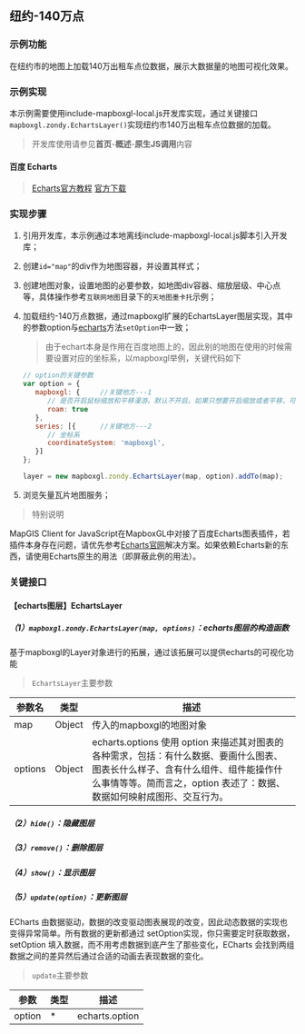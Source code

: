 ## 纽约-140万点

### 示例功能

在纽约市的地图上加载140万出租车点位数据，展示大数据量的地图可视化效果。

### 示例实现

本示例需要使用include-mapboxgl-local.js开发库实现，通过关键接口`mapboxgl.zondy.EchartsLayer()`实现纽约市140万出租车点位数据的加载。

> 开发库使用请参见**首页**-**概述**-**原生JS调用**内容

#### 百度 Echarts

> <a target="_blank" href="http://echarts.baidu.com/api.html#echarts">Echarts官方教程</a>  <a href="http://echarts.baidu.com/download.html" target="_blank">官方下载</a>

### 实现步骤

1. 引用开发库，本示例通过本地离线include-mapboxgl-local.js脚本引入开发库；

2. 创建`id="map"`的div作为地图容器，并设置其样式；

3. 创建地图对象，设置地图的必要参数，如地图div容器、缩放层级、中心点等，具体操作参考`互联网地图`目录下的`天地图墨卡托`示例；

4. 加载纽约-140万点数据，通过mapboxgl扩展的EchartsLayer图层实现，其中的参数option与<a target="_blank" href="http://echarts.baidu.com/api.html#echarts">echarts</a>方法`setOption`中一致；

   > 由于echart本身是作用在百度地图上的，因此别的地图在使用的时候需要设置对应的坐标系，以mapboxgl举例，关键代码如下

   ```javascript
   // option的关键参数
   var option = {
      mapboxgl: {     //关键地方---1
         // 是否开启鼠标缩放和平移漫游。默认不开启。如果只想要开启缩放或者平移，可以设置成 'scale' 或者 'move'。设置成 true 为都开启
         roam: true
      },
      series: [{      //关键地方---2
         // 坐标系
         coordinateSystem: 'mapboxgl',
      }]
   };
   ```

   ```javascript
   layer = new mapboxgl.zondy.EchartsLayer(map, option).addTo(map);
   ```

5. 浏览矢量瓦片地图服务；

> 特别说明

MapGIS Client for JavaScript在MapboxGL中对接了百度Echarts图表插件，若插件本身存在问题，请优先参考<a target="_blank" href="http://echarts.baidu.com/api.html#echarts">Echarts官网</a>解决方案。如果依赖Echarts新的东西，请使用Echarts原生的用法（即屏蔽此例的用法）。

### 关键接口

#### 【echarts图层】EchartsLayer

##### （1）`mapboxgl.zondy.EchartsLayer(map, options)`：echarts图层的构造函数

基于mapboxgl的Layer对象进行的拓展，通过该拓展可以提供echarts的可视化功能

> `EchartsLayer`主要参数

| 参数名  | 类型   | 描述                                                         |
| ------- | ------ | ------------------------------------------------------------ |
| map     | Object | 传入的mapboxgl的地图对象                                     |
| options | Object | echarts.options 使用 option 来描述其对图表的各种需求，包括：有什么数据、要画什么图表、图表长什么样子、含有什么组件、组件能操作什么事情等等。简而言之，option 表述了：数据、数据如何映射成图形、交互行为。 |

##### （2）`hide()`：隐藏图层

##### （3）`remove()`：删除图层

##### （4）`show()`：显示图层

##### （5）`update(option)`：更新图层

ECharts 由数据驱动，数据的改变驱动图表展现的改变，因此动态数据的实现也变得异常简单。所有数据的更新都通过 setOption实现，你只需要定时获取数据，setOption 填入数据，而不用考虑数据到底产生了那些变化，ECharts 会找到两组数据之间的差异然后通过合适的动画去表现数据的变化。

> `update`主要参数

| 参数   | 类型 | 描述           |
| ------ | ---- | -------------- |
| option | *    | echarts.option |